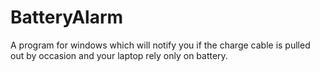# BatteryAlarm
A program for windows which will notify you if the charge cable is pulled out by occasion and your laptop rely only on battery.
